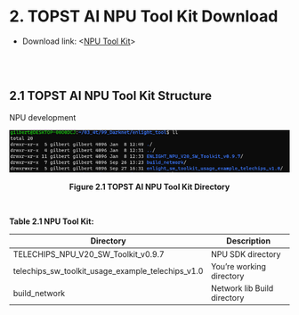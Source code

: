 ﻿# 2. TOPST AI NPU Tool Kit Download

- Download link: <[NPU Tool Kit](https://drive.google.com/file/d/1ebA06Whg905d1l7xnarGp_eNgiH_NsYo/view?usp=drive_link)>

<br/><br/>

## 2.1 TOPST AI NPU Tool Kit Structure

NPU development

<p align="center"><img src="https://github.com/topst-development/Documentation/blob/main/TOPST-AI/Software/media/2. Toolkit Download.image1.png?raw=true"</p>

<p align="center"><strong>Figure 2.1 TOPST AI NPU Tool Kit Directory</strong></p>

<br/>

**Table 2.1 NPU Tool Kit:**

|                Directory                        |        Description          |
|-------------------------------------------------|-----------------------------|
| TELECHIPS_NPU_V20_SW_Toolkit_v0.9.7               | NPU SDK directory           |
| telechips_sw_toolkit_usage_example_telechips_v1.0 | You’re working directory    |
| build_network                                   | Network lib Build directory |
